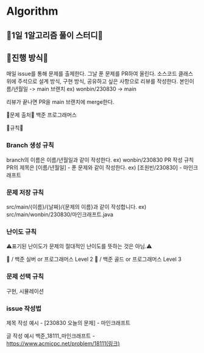 # Algorithm

## 🐌1일 1알고리즘 풀이 스터디🐢

## 🌟진행 방식🌟
매일 issue를 통해 문제를 출제한다.
그날 푼 문제를 PR하여 올린다.
소스코드 클래스 위에 주석으로 설계 방식, 구현 방식, 공유하고 싶은 사항으로 리뷰를 작성한다.
본인이름/년월일 -> main 브랜치
ex) wonbin/230830 -> main

리뷰가 끝나면 PR을 main 브랜치에 merge한다.

👊문제 출처👊
백준
프로그래머스

🤙규칙🤙
### Branch 생성 규칙
branch의 이름은 이름/년월일과 같이 작성한다.
ex) wonbin/230830
PR 작성 규칙
PR의 제목은 [이름/년월일] - 푼 문제와 같이 작성한다.
ex) [조원빈/230830] - 마인크래프트

### 문제 저장 규칙
src/main/{이름}/{날짜}/{문제의 이름}과 같이 작성합니다.
ex) src/main/wonbin/230830/마인크래프트.java

### 난이도 규칙
⚠️표기된 난이도가 문제의 절대적인 난이도를 뜻하는 것은 아님.⚠️

🥈 / 백준 실버 or 프로그래머스 Level 2
🥇 / 백준 골드 or 프로그래머스 Level 3

### 문제 선택 규칙

구현, 시뮬레이션

### issue 작성법

제목 작성 예시 - [230830 오늘의 문제] - 마인크래프트

글 작성 예시 백준_18111_마인크래프트 - https://www.acmicpc.net/problem/18111(링크)
